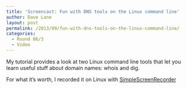 ```yaml
---
title: 'Screencast: Fun with DNS tools on the Linux command line'
author: Dave Lane
layout: post
permalink: /2013/09/fun-with-dns-tools-on-the-linux-command-line/
categories:
  - Round 06/3
  - Video
---
```

My tutorial provides a look at two Linux command line tools that let you learn useful stuff about domain names: whois and dig.



For what it&#8217;s worth, I recorded it on Linux with [SimpleScreenRecorder][1]

 [1]: http://www.maartenbaert.be/simplescreenrecorder/ "SimpleScreenRecorder"